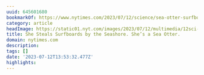 ```yaml
---
uuid: 645601680
bookmarkOf: https://www.nytimes.com/2023/07/12/science/sea-otter-surfboard.html
category: article
headImage: https://static01.nyt.com/images/2023/07/12/multimedia/12sci-surfing-sea-otter-01-tvgh/12sci-surfing-sea-otter-01-tvgh-largeHorizontalJumbo.jpg
title: She Steals Surfboards by the Seashore. She’s a Sea Otter.
domain: nytimes.com
description:
tags: []
date: '2023-07-12T13:53:32.477Z'
highlights:
---
```




